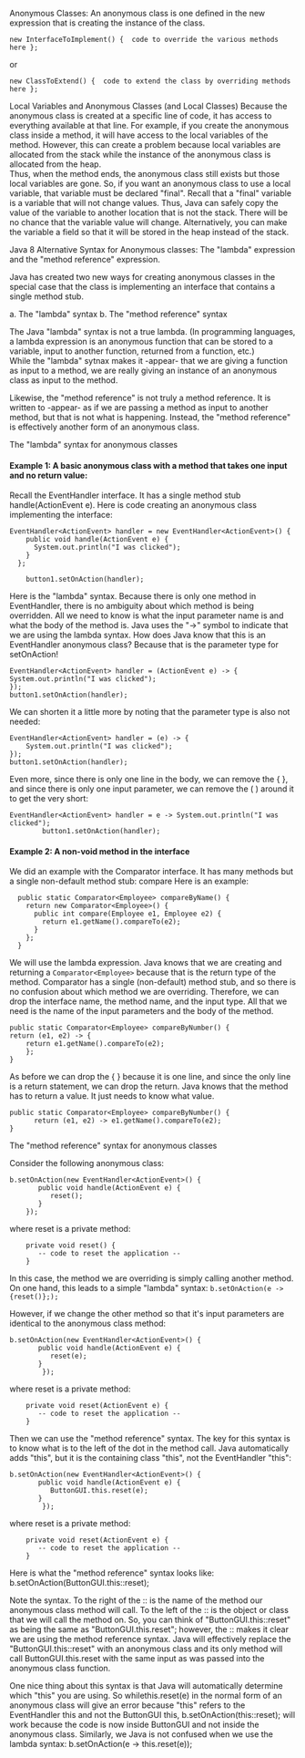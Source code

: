 Anonymous Classes:
  An anonymous class is one defined in the new expression that is creating the instance of the class.

```
new InterfaceToImplement() {  code to override the various methods here };
```

  or 
```
new ClassToExtend() {  code to extend the class by overriding methods here };
```

Local Variables and Anonymous Classes (and Local Classes)
    Because the anonymous class is created at a specific line of code, it has access to everything available at that line.
    For example, if you create the anonymous class inside a method, it will have access to the local variables of the method.
    However, this can create a problem because local variables are allocated from the stack while the instance of the anonymous class is allocated from the heap.  
    Thus, when the method ends, the anonymous class still exists but those local variables are gone.
    So, if you want an anonymous class to use a local variable, that variable must be declared "final".
    Recall that a "final" variable is a variable that will not change values.  Thus, Java can safely copy the value of the variable to another location that is not the stack. There will be no chance that the variable value will change.
    Alternatively, you can make the variable a field so that it will be stored in the heap instead of the stack.


Java 8 Alternative Syntax for Anonymous classes: The "lambda" expression and the "method reference" expression.

  Java has created two new ways for creating anonymous classes in the special case that the class is implementing an interface that contains a single method stub.

  a. The "lambda" syntax
  b. The "method reference" syntax

The Java "lambda" syntax is not a true lambda.  (In programming languages, a lambda expression is an anonymous function that can be stored to a variable, input to another function, returned from a function, etc.)  
While the "lambda" sytnax makes it -appear- that we are giving a function as input to a method, we are really giving an instance of an anonymous class as input to the method. 

Likewise, the "method reference" is not truly a method reference.  It is written to -appear- as if we are passing a method as input to another method, but that is not what is happening.
 Instead, the "method reference" is effectively another form of an anonymous class.

  The "lambda" syntax for anonymous classes
#### Example 1: A basic anonymous class with a method that takes one input and no return value:
Recall the EventHandler interface.  It has a single method stub handle(ActionEvent e).
 	   Here is code creating an anonymous class implementing the interface: 

```
EventHandler<ActionEvent> handler = new EventHandler<ActionEvent>() {
	public void handle(ActionEvent e) {
	  System.out.println("I was clicked");
	}
  };

	button1.setOnAction(handler);
```

Here is the "lambda" syntax.  Because there is only one method in EventHandler, there is no ambiguity about which method is being overridden.  All we need to know is what the input parameter name is and what the body of the method is.
 Java uses the "->" symbol to indicate that we are using the lambda syntax.
    How does Java know that this is an EventHandler anonymous class?  Because that is the parameter type for setOnAction!

```
EventHandler<ActionEvent> handler = (ActionEvent e) -> {					System.out.println("I was clicked");
});
button1.setOnAction(handler);
```

We can shorten it a little more by noting that the parameter type is also not needed:

```
EventHandler<ActionEvent> handler = (e) -> {
	System.out.println("I was clicked");
});
button1.setOnAction(handler);
```

Even more, since there is only one line in the body, we can remove the { }, and since there is only one input parameter, we can remove the ( ) around it to get the very short: 

```
EventHandler<ActionEvent> handler = e -> System.out.println("I was clicked");
	    button1.setOnAction(handler);

```
#### Example 2: A non-void method in the interface

We did an example with the Comparator interface.  It has many methods but a single non-default method stub: compare
	   Here is an example:

```
  public static Comparator<Employee> compareByName() {
	return new Comparator<Employee>() {
	  public int compare(Employee e1, Employee e2) {
		return e1.getName().compareTo(e2);
	  }
	};
  }
```

We will use the lambda expression.  Java knows that we are creating and returning a `Comparator<Employee>` because that is the return type of the method.
Comparator has a single (non-default) method stub, and so there is no confusion about which method we are overriding.
Therefore, we can drop the interface name, the method name, and the input type.  All that we need is the name of the input parameters and the body of the method.

```
public static Comparator<Employee> compareByNumber() {
return (e1, e2) -> {
	return e1.getName().compareTo(e2);
	};
}
```

As before we can drop the { } because it is one line, and since the only line is a return statement, we can drop the return.  Java knows that the method has to return a value.  It just needs to know what value.

```
public static Comparator<Employee> compareByNumber() {
	  return (e1, e2) -> e1.getName().compareTo(e2);
}
```


 The "method reference" syntax for anonymous classes

Consider the following anonymous class:

```
b.setOnAction(new EventHandler<ActionEvent>() {
	   public void handle(ActionEvent e) {
	      reset();
	   }
    });
```

where reset is a private method:
```
	private void reset() {
	   -- code to reset the application --
	}
```

 In this case, the method we are overriding is simply calling another method. 
      On one hand, this leads to a simple "lambda" syntax:
		`b.setOnAction(e -> {reset()};);`

However, if we change the other method so that it's input parameters are identical to the anonymous class method:

```
b.setOnAction(new EventHandler<ActionEvent>() {
	   public void handle(ActionEvent e) {
	      reset(e);
	   }
        });
```

where reset is a private method:
```
	private void reset(ActionEvent e) {
	   -- code to reset the application --
	}
```

  Then we can use the "method reference" syntax.  The key for this syntax is to know what is to the left of the dot in the method call.  Java automatically adds "this", but it is the containing class "this", not the EventHandler "this":

```
b.setOnAction(new EventHandler<ActionEvent>() {
	   public void handle(ActionEvent e) {
	      ButtonGUI.this.reset(e);
	   }
        });
```

where reset is a private method:
```
	private void reset(ActionEvent e) {
	   -- code to reset the application --
	}
```

 Here is what the "method reference" syntax looks like:
	b.setOnAction(ButtonGUI.this::reset);

 Note the syntax.  To the right of the :: is the name of the method our anonymous class method will call.  To the left of the :: is the object or class that we will call the method on.
       So, you can think of "ButtonGUI.this::reset" as being the same as "ButtonGUI.this.reset"; however, the :: makes it clear we are using the method reference syntax.  Java will effectively replace the "ButtonGUI.this::reset" with 
       an anonymous class and its only method will call ButtonGUI.this.reset with the same input as was passed into the anonymous class function.

One nice thing about this syntax is that Java will automatically determine which "this" you are using.  So whilethis.reset(e) in the normal form of an anonymous class will give an error because "this" refers to the EventHandler this and not the ButtonGUI this, b.setOnAction(this::reset); will work because the code is now inside ButtonGUI and not inside the anonymous class. Similarly, we Java is not confused when we use the lambda syntax: b.setOnAction(e -> this.reset(e));
